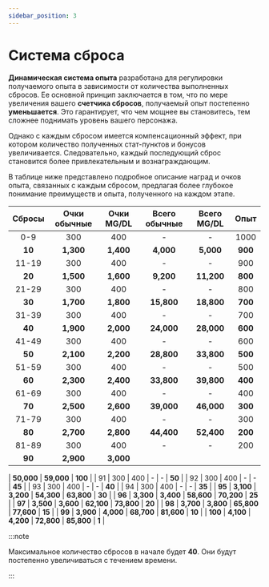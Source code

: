 ```yaml
---
sidebar_position: 3
---
```


# Система сброса

**Динамическая система опыта** разработана для регулировки получаемого опыта в зависимости от количества выполненных сбросов. Ее основной принцип заключается в том, что по мере увеличения вашего **счетчика сбросов**, получаемый опыт постепенно **уменьшается**. Это гарантирует, что чем мощнее вы становитесь, тем сложнее поднимать уровень вашего персонажа.

Однако с каждым сбросом имеется компенсационный эффект, при котором количество полученных стат-пунктов и бонусов увеличивается. Следовательно, каждый последующий сброс становится более привлекательным и вознаграждающим.

В таблице ниже представлено подробное описание наград и очков опыта, связанных с каждым сбросом, предлагая более глубокое понимание преимуществ и опыта, полученного на каждом этапе.

| Сбросы | Очки обычные | Очки MG/DL | Всего обычные | Всего MG/DL |  Опыт   |
| :----: | :----------: | :--------: | :-----------: | :---------: | :-----: |
|  0-9   |     300      |    400     |       -       |      -      |  1000   |
| **10** |  **1,300**   | **1,400**  |   **4,000**   |  **5,000**  | **900** |
| 11-19  |     300      |    400     |       -       |      -      |   900   |
| **20** |  **1,500**   | **1,600**  |   **9,200**   | **11,200**  | **800** |
| 21-29  |     300      |    400     |       -       |      -      |   800   |
| **30** |  **1,700**   | **1,800**  |  **15,800**   | **18,800**  | **700** |
| 31-39  |     300      |    400     |       -       |      -      |   700   |
| **40** |  **1,900**   | **2,000**  |  **24,000**   | **28,000**  | **600** |
| 41-49  |     300      |    400     |       -       |      -      |   600   |
| **50** |  **2,100**   | **2,200**  |  **28,800**   | **33,800**  | **500** |
| 51-59  |     300      |    400     |       -       |      -      |   500   |
| **60** |  **2,300**   | **2,400**  |  **33,800**   | **39,800**  | **400** |
| 61-69  |     300      |    400     |       -       |      -      |   400   |
| **70** |  **2,500**   | **2,600**  |  **39,000**   | **46,000**  | **300** |
| 71-79  |     300      |    400     |       -       |      -      |   300   |
| **80** |  **2,700**   | **2,800**  |  **44,400**   | **52,400**  | **200** |
| 81-89  |     300      |    400     |       -       |      -      |   200   |
| **90** |  **2,900**   | **3,000**  |

| **50,000** | **59,000** | **100** |
| 91 | 300 | 400 | - | - | **50** |
| 92 | 300 | 400 | - | - | **45** |
| 93 | 300 | 400 | - | - | **40** |
| 94 | 300 | 400 | - | - | **35** |
| **95** | **3,100** | **3,200** | **54,300** | **63,800** | **30** |
| **96** | **3,300** | **3,400** | **58,600** | **70,200** | **25** |
| **97** | **3,500** | **3,600** | **62,100** | **73,800** | **20** |
| **98** | **3,700** | **3,800** | **65,800** | **77,600** | **15** |
| **99** | **3,900** | **4,000** | **68,700** | **81,600** | **10** |
| **100** | **4,100** | **4,200** | **72,800** | **85,800** | **1** |

:::note

Максимальное количество сбросов в начале будет **40**. Они будут постепенно увеличиваться с течением времени.

:::
